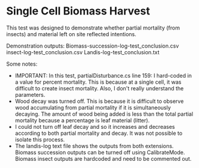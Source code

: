 # Single Cell Biomass Harvest

This test was designed to demonstrate whether partial mortality (from insects) and material left on site reflected intentions.

Demonstration outputs:
Biomass-succession-log-test_conclusion.csv
insect-log-test_conclusion.csv
Landis-log-test_conclusion.txt

Some notes:
* IMPORTANT:  In this test, partialDisturbance.cs line 159:  I hard-coded in a value for percent mortality.  This is because at a single cell, it was difficult to create insect mortality.  Also, I don't really understand the parameters.
* Wood decay was turned off.  This is because it is difficult to observe wood accumulating from partial mortality if it is simultaneously decaying.  The amount of wood being added is less than the total partial mortality because a percentage is leaf material (litter).
* I could not turn off leaf decay and so it increases and decreases according to both partial mortality and decay.  It was not possible to isolate this process.
* The landis-log text file shows the outputs from both extensions.  Biomass succession outputs can be turned off using CalibrateMode.  Biomass insect outputs are hardcoded and need to be commented out.

